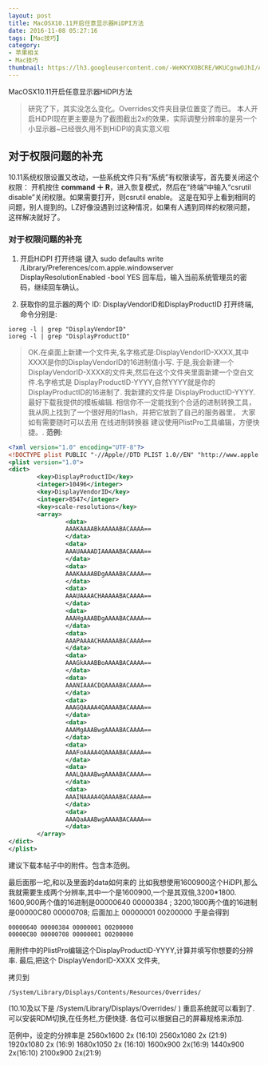 ```yaml
---
layout: post
title: MacOSX10.11开启任意显示器HiDPI方法
date: 2016-11-08 05:27:16
tags: [Mac技巧]
category: 
- 苹果相关
- Mac技巧
thumbnail: https://lh3.googleusercontent.com/-WeKKYXOBCRE/WKUCgnwOJhI/AAAAAAAABoM/9DVKBjbXeR4/s0/2017-02-16_10-38-03.png
---
```

MacOSX10.11开启任意显示器HiDPI方法
<!--excerpt-->

>研究了下，其实没怎么变化。Overrides文件夹目录位置变了而已。
>本人开启HiDPI现在更主要是为了截图截出2x的效果，实际调整分辨率的是另一个小显示器~已经很久用不到HiDPI的真实意义啦


## 对于权限问题的补充
10.11系统权限设置又改动，一些系统文件只有“系统”有权限读写，首先要关闭这个权限：
开机按住 **command ＋ R**，进入恢复模式，然后在“终端”中输入“csrutil disable”关闭权限。如果需要打开，则csrutil enable。
这是在知乎上看到相同的问题，别人提到的。LZ好像没遇到过这种情况，如果有人遇到同样的权限问题，这样解决就好了。

### 对于权限问题的补充
1. 开启HiDPI
打开终端 键入
sudo defaults write /Library/Preferences/com.apple.windowserver DisplayResolutionEnabled -bool YES
回车后，输入当前系统管理员的密码，继续回车确认。

2. 获取你的显示器的两个 ID:
DisplayVendorID和DisplayProductID
打开终端, 命令分别是:
```
ioreg -l | grep "DisplayVendorID"
ioreg -l | grep "DisplayProductID"
```
> OK.在桌面上新建一个文件夹,名字格式是:DisplayVendorID-XXXX,其中XXXX是你的DisplayVendorID的16进制值小写.
于是,我会新建一个 DisplayVendorID-XXXX的文件夹,然后在这个文件夹里面新建一个空白文件.名字格式是
DisplayProductID-YYYY,自然YYYY就是你的DisplayProductID的16进制了.
我新建的文件是 DisplayProductID-YYYY.
最好下载我提供的模板编辑.
相信你不一定能找到个合适的进制转换工具，我从网上找到了一个很好用的flash，并把它放到了自己的服务器里，
大家如有需要随时可以去用
在线进制转换器
建议使用PlistPro工具编辑，方便快捷。.
**范例:**

```xml
<?xml version="1.0" encoding="UTF-8"?>
<!DOCTYPE plist PUBLIC "-//Apple//DTD PLIST 1.0//EN" "http://www.apple.com/DTDs/PropertyList-1.0.dtd">
<plist version="1.0">
<dict>
        <key>DisplayProductID</key>
        <integer>10496</integer>
        <key>DisplayVendorID</key>
        <integer>8547</integer>
        <key>scale-resolutions</key>
        <array>
                <data>
                AAAKAAAABkAAAAABACAAAA==
                </data>
                <data>
                AAAUAAAADIAAAAABACAAAA==
                </data>
                <data>
                AAAKAAAABDgAAAABACAAAA==
                </data>
                <data>
                AAAUAAAACHAAAAABACAAAA==
                </data>
                <data>
                AAAHgAAABDgAAAABACAAAA==
                </data>
                <data>
                AAAPAAAACHAAAAABACAAAA==
                </data>
                <data>
                AAAGkAAABBoAAAABACAAAA==
                </data>
                <data>
                AAANIAAACDQAAAABACAAAA==
                </data>
                <data>
                AAAGQAAAA4QAAAABACAAAA==
                </data>
                <data>
                AAAMgAAABwgAAAABACAAAA==
                </data>
                <data>
                AAAFoAAAA4QAAAABACAAAA==
                </data>
                <data>
                AAALQAAABwgAAAABACAAAA==
                </data>
                <data>
                AAAINAAAA4QAAAABACAAAA==
                </data>
                <data>
                AAAQaAAABwgAAAABACAAAA==
                </data>
        </array>
</dict>
</plist>
```

建议下载本帖子中的附件。包含本范例。

最后面那一坨,和以及里面的data如何来的
比如我想使用1600900这个HiDPI,那么我就需要生成两个分辨率,其中一个是1600900,一个是其双倍,3200*1800.
1600,900两个值的16进制是00000640 00000384 ;
3200,1800两个值的16进制是00000C80 00000708;
后面加上 00000001 00200000
于是会得到
```
00000640 00000384 00000001 00200000
00000C80 00000708 00000001 00200000
```
用附件中的PlistPro编辑这个DisplayProductID-YYYY,计算并填写你想要的分辨率.
最后,把这个 DisplayVendorID-XXXX 文件夹,

 


拷贝到
```
/System/Library/Displays/Contents/Resources/Overrides/
```
(10.10及以下是 /System/Library/Displays/Overrides/ )
重启系统就可以看到了.可以安装RDM切换,在任务栏,方便快捷.
各位可以根据自己的屏幕规格来添加.

范例中，设定的分辨率是
2560x1600 2x (16:10)
2560x1080 2x (21:9)
1920x1080 2x (16:9)
1680x1050 2x (16:10)
1600x900 2x(16:9)
1440x900 2x(16:10)
2100x900 2x(21:9)
